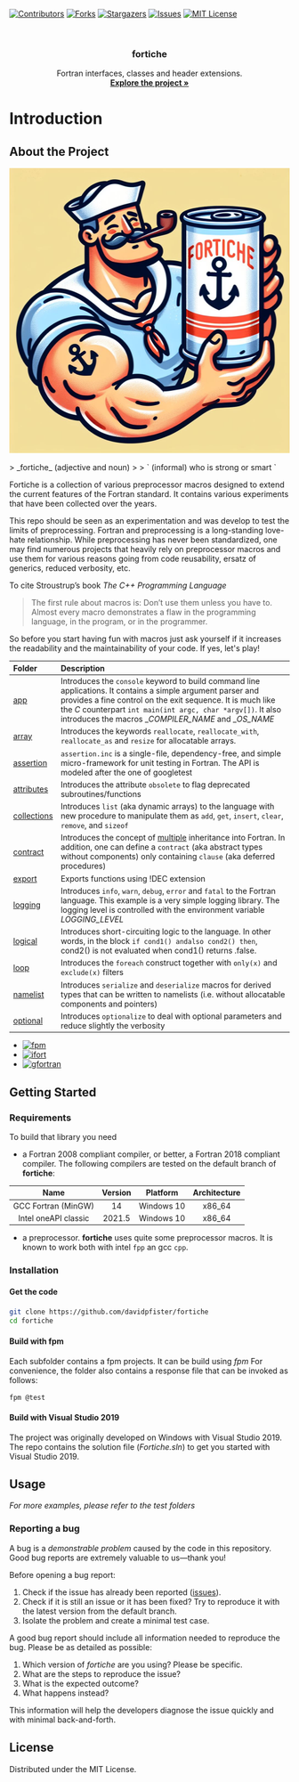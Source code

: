 <a id="readme-top"></a>

[![Contributors][contributors-shield]][contributors-url]
[![Forks][forks-shield]][forks-url]
[![Stargazers][stars-shield]][stars-url]
[![Issues][issues-shield]][issues-url]
[![MIT License][license-shield]][license-url]

<!-- PROJECT LOGO -->
<br />
<div align="center">
  <h3 align="center">fortiche</h3>

  <p align="center">
    Fortran interfaces, classes and header extensions.
    <br />
    <a href="https://github.com/davidpfister/fortiche"><strong>Explore the project »</strong></a>
    <br />
  </p>
</div>

# Introduction
<!-- ABOUT THE PROJECT -->
## About the Project
<p align="center">
  <img src="https://github.com/davidpfister/fortiche/blob/master/icon.jpeg?raw=true" width="512" height="512">
</p>
> _fortiche_ (adjective and noun) 
> 
> ` (informal) who is strong or smart `

Fortiche is a collection of various preprocessor macros designed to extend the current features of the Fortran standard. It contains various experiments that have been collected over the years. 

This repo should be seen as an experimentation and was develop to test the limits of preprocessing. Fortran and preprocessing is a long-standing love-hate relationship. While preprocessing has never been standardized, one may find numerous projects that heavily rely on preprocessor macros and use them for various reasons going from code reusability, ersatz of generics, reduced verbosity, etc. 

To cite Stroustrup’s book _The C++ Programming Language_

> The first rule about macros is: Don’t use them unless you have to. Almost every macro demonstrates a flaw in the programming language, in the program, or in the programmer.

So before you start having fun with macros just ask yourself if it increases the readability and the maintainability of your code. If yes, let's play!

|Folder|Description|
|:-----|:----------|
|[app](./src/app)|Introduces the `console` keyword to build command line applications. It contains a simple argument parser and provides a fine control on the exit sequence. It is much like the _C_ counterpart `int main(int argc, char *argv[])`. It also introduces the macros __COMPILER_NAME_ and __OS_NAME_|
|[array](./src/array)|Introduces the keywords `reallocate`, `reallocate_with`, `reallocate_as` and `resize` for allocatable arrays.|
|[assertion](./src/assertion)|`assertion.inc` is a single-file, dependency-free, and simple micro-framework for unit testing in Fortran. The API is modeled after the one of googletest|
|[attributes](./src/attributes)|Introduces the attribute `obsolete` to flag deprecated subroutines/functions|
|[collections](./src/collections)|Introduces `list` (aka dynamic arrays) to the language with new procedure to manipulate them as `add`, `get`, `insert`, `clear`, `remove`, and `sizeof`|
|[contract](./src/contract)|Introduces the concept of <ins>multiple</ins> inheritance into Fortran. In addition, one can define a `contract` (aka abstract types without components) only containing `clause` (aka deferred procedures)|
|[export](./src/export)|Exports functions using !DEC extension|
|[logging](./src/logging)|Introduces `info`, `warn`, `debug`, `error` and `fatal` to the Fortran language. This example is a very simple logging library. The logging level is controlled with the environment variable _LOGGING_LEVEL_|
|[logical](./src/logical)|Introduces short-circuiting logic to the language. In other words, in the block `if cond1() andalso cond2() then`, cond2() is not evaluated when cond1() returns .false.|
|[loop](./src/loop)|Introduces the `foreach` construct together with `only(x)` and `exclude(x)` filters|
|[namelist](./src/namelist)|Introduces `serialize` and `deserialize` macros for derived types that can be written to namelists (i.e. without allocatable components and pointers)|
|[optional](./src/optional)|Introduces `optionalize` to deal with optional parameters and reduce slightly the verbosity|


* [![fpm][fpm]][fpm-url]
* [![ifort][ifort]][ifort-url]
* [![gfortran][gfortran]][gfortran-url]

<!-- GETTING STARTED -->
## Getting Started

### Requirements

To build that library you need

- a Fortran 2008 compliant compiler, or better, a Fortran 2018 compliant compiler.
The following compilers are tested on the default branch of **fortiche**:

<center>

| Name |	Version	| Platform	| Architecture |
|:--:|:--:|:--:|:--:|
| GCC Fortran (MinGW) | 14 | Windows 10 | x86_64 |
| Intel oneAPI classic	| 2021.5	| Windows 10 |	x86_64 |

</center>

- a preprocessor. **fortiche** uses quite some preprocessor macros. It is known to work both with intel `fpp` an gcc `cpp`.  

### Installation

#### Get the code
```bash
git clone https://github.com/davidpfister/fortiche
cd fortiche
```

#### Build with fpm

Each subfolder contains a fpm projects. It can be build using *fpm*
For convenience, the  folder also contains a response file that can be invoked as follows: 
```bash
fpm @test
```

#### Build with Visual Studio 2019

The project was originally developed on Windows with Visual Studio 2019. The repo contains the solution file (_Fortiche.sln_) to get you started with Visual Studio 2019. 

<!-- USAGE EXAMPLES -->
## Usage

_For more examples, please refer to the test folders_

### Reporting a bug

A bug is a *demonstrable problem* caused by the code in this repository.
Good bug reports are extremely valuable to us—thank you!

Before opening a bug report:

1. Check if the issue has already been reported
   ([issues](https://github.com/davidpfister/fortiche/issues)).
2. Check if it is still an issue or it has been fixed?
   Try to reproduce it with the latest version from the default branch.
3. Isolate the problem and create a minimal test case.

A good bug report should include all information needed to reproduce the bug.
Please be as detailed as possible:

1. Which version of *fortiche* are you using? Please be specific.
2. What are the steps to reproduce the issue?
3. What is the expected outcome?
4. What happens instead?

This information will help the developers diagnose the issue quickly and with
minimal back-and-forth.

<!-- LICENSE -->
## License

Distributed under the MIT License.

<!-- MARKDOWN LINKS & IMAGES -->
<!-- https://www.markdownguide.org/basic-syntax/#reference-style-links -->
[contributors-shield]: https://img.shields.io/github/contributors/davidpfister/fortiche.svg?style=for-the-badge
[contributors-url]: https://github.com/davidpfister/fortiche/graphs/contributors
[forks-shield]: https://img.shields.io/github/forks/davidpfister/fortiche.svg?style=for-the-badge
[forks-url]: https://github.com/davidpfister/fortiche/network/members
[stars-shield]: https://img.shields.io/github/stars/davidpfister/fortiche.svg?style=for-the-badge
[stars-url]: https://github.com/davidpfister/fortiche/stargazers
[issues-shield]: https://img.shields.io/github/issues/davidpfister/fortiche.svg?style=for-the-badge
[issues-url]: https://github.com/davidpfister/fortiche/issues
[license-shield]: https://img.shields.io/github/license/davidpfister/fortiche.svg?style=for-the-badge
[license-url]: https://github.com/davidpfister/fortiche/blob/master/LICENSE
[product-screenshot]: doc/images/screenshot.png
[gfortran]: https://img.shields.io/badge/gfortran-000000?style=for-the-badge&logo=gnu&logoColor=white
[gfortran-url]: https://gcc.gnu.org/wiki/GFortran
[ifort]: https://img.shields.io/badge/ifort-000000?style=for-the-badge&logo=Intel&logoColor=61DAFB
[ifort-url]: https://www.intel.com/content/www/us/en/developer/tools/oneapi/fortran-compiler.html
[fpm]: https://img.shields.io/badge/fpm-000000?style=for-the-badge&logo=Fortran&logoColor=734F96
[fpm-url]: https://fpm.fortran-lang.org/
